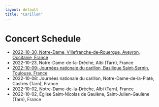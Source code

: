 ```yaml
---
layout: default
title: "Carillon"
---
```


Concert Schedule
================

* [2022-10-30, Notre-Dame, Villefranche-de-Rouergue, Aveyron, Occitanie, France](https://villefranche-de-rouergue.fr/agenda/concert-de-carillon-3/)
* 2022-10-23, Notre-Dame-de-la-Drèche, Albi (Tarn), France
* [2022-10-09: Journées nationale du carillon, Basilique Saint-Sernin, Toulouse, France](https://actu.fr/occitanie/toulouse_31555/toulouse-voici-pourquoi-les-cloches-de-saint-sernin-vont-sonner-trois-quarts-d-heure-dimanche_54358170.html)
* 2022-10-08: Journées nationale du carillon, Notre-Dame-de-la-Platé, Castres (Tarn), France
* 2022-10-02, Notre-Dame-de-la-Drèche, Albi (Tarn), France
* 2022-10-02, Église Saint-Nicolas de Gaulène, Saint-Julien-Gaulène (Tarn), France
